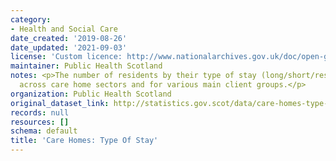 ```yaml
---
category:
- Health and Social Care
date_created: '2019-08-26'
date_updated: '2021-09-03'
license: 'Custom licence: http://www.nationalarchives.gov.uk/doc/open-government-licence/version/3/'
maintainer: Public Health Scotland
notes: <p>The number of residents by their type of stay (long/short/respite stay)
  across care home sectors and for various main client groups.</p>
organization: Public Health Scotland
original_dataset_link: http://statistics.gov.scot/data/care-homes-type-of-stay
records: null
resources: []
schema: default
title: 'Care Homes: Type Of Stay'
---
```

